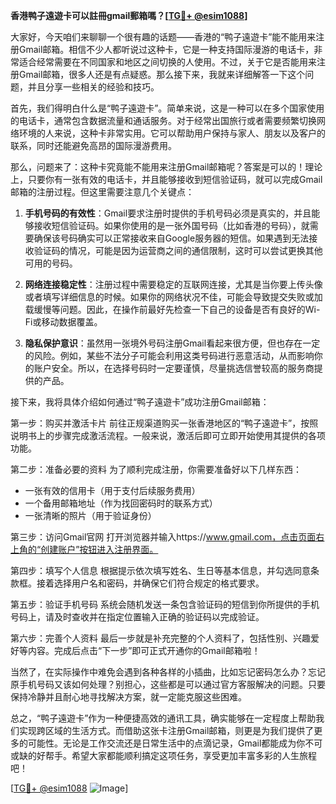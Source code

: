 **香港鸭子遠遊卡可以註冊gmail郵箱嗎？[[TG💪+ @esim1088](https://t.me/s/esim1088)]**

大家好，今天咱们来聊聊一个很有趣的话题——香港的“鸭子遠遊卡”能不能用来注册Gmail邮箱。相信不少人都听说过这种卡，它是一种支持国际漫游的电话卡，非常适合经常需要在不同国家和地区之间切换的人使用。不过，关于它是否能用来注册Gmail邮箱，很多人还是有点疑惑。那么接下来，我就来详细解答一下这个问题，并且分享一些相关的经验和技巧。

首先，我们得明白什么是“鸭子遠遊卡”。简单来说，这是一种可以在多个国家使用的电话卡，通常包含数据流量和通话服务。对于经常出国旅行或者需要频繁切换网络环境的人来说，这种卡非常实用。它可以帮助用户保持与家人、朋友以及客户的联系，同时还能避免高昂的国际漫游费用。

那么，问题来了：这种卡究竟能不能用来注册Gmail邮箱呢？答案是可以的！理论上，只要你有一张有效的电话卡，并且能够接收到短信验证码，就可以完成Gmail邮箱的注册过程。但这里需要注意几个关键点：

1. **手机号码的有效性**：Gmail要求注册时提供的手机号码必须是真实的，并且能够接收短信验证码。如果你使用的是一张外国号码（比如香港的号码），就需要确保该号码确实可以正常接收来自Google服务器的短信。如果遇到无法接收验证码的情况，可能是因为运营商之间的通信限制，这时可以尝试更换其他可用的号码。

2. **网络连接稳定性**：注册过程中需要稳定的互联网连接，尤其是当你要上传头像或者填写详细信息的时候。如果你的网络状况不佳，可能会导致提交失败或加载缓慢等问题。因此，在操作前最好先检查一下自己的设备是否有良好的Wi-Fi或移动数据覆盖。

3. **隐私保护意识**：虽然用一张境外号码注册Gmail看起来很方便，但也存在一定的风险。例如，某些不法分子可能会利用这类号码进行恶意活动，从而影响你的账户安全。所以，在选择号码时一定要谨慎，尽量挑选信誉较高的服务商提供的产品。

接下来，我将具体介绍如何通过“鸭子遠遊卡”成功注册Gmail邮箱：

第一步：购买并激活卡片
前往正规渠道购买一张香港地区的“鸭子遠遊卡”，按照说明书上的步骤完成激活流程。一般来说，激活后即可立即开始使用其提供的各项功能。

第二步：准备必要的资料
为了顺利完成注册，你需要准备好以下几样东西：
- 一张有效的信用卡（用于支付后续服务费用）
- 一个备用邮箱地址（作为找回密码时的联系方式）
- 一张清晰的照片（用于验证身份）

第三步：访问Gmail官网
打开浏览器并输入https://www.gmail.com，点击页面右上角的“创建账户”按钮进入注册界面。

第四步：填写个人信息
根据提示依次填写姓名、生日等基本信息，并勾选同意条款框。接着选择用户名和密码，并确保它们符合规定的格式要求。

第五步：验证手机号码
系统会随机发送一条包含验证码的短信到你所提供的手机号码上，请及时查收并在指定位置输入正确的验证码以完成验证。

第六步：完善个人资料
最后一步就是补充完整的个人资料了，包括性别、兴趣爱好等内容。完成后点击“下一步”即可正式开通你的Gmail邮箱啦！

当然了，在实际操作中难免会遇到各种各样的小插曲，比如忘记密码怎么办？忘记原手机号码又该如何处理？别担心，这些都是可以通过官方客服解决的问题。只要保持冷静并且耐心地寻找解决方案，就一定能克服这些困难。

总之，“鸭子遠遊卡”作为一种便捷高效的通讯工具，确实能够在一定程度上帮助我们实现跨区域的生活方式。而借助这张卡注册Gmail邮箱，则更是为我们提供了更多的可能性。无论是工作交流还是日常生活中的点滴记录，Gmail都能成为你不可或缺的好帮手。希望大家都能顺利搞定这项任务，享受更加丰富多彩的人生旅程吧！

[[TG💪+ @esim1088](https://t.me/s/esim1088) ![Image](https://i.postimg.cc/4NQfJmqS/Snipaste-2025-05-13-00-14-12.png)]